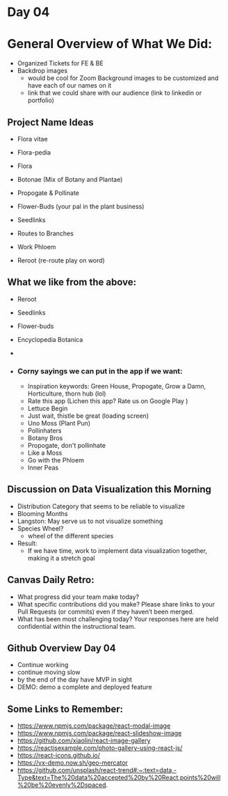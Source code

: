 # Day 04

# General Overview of What We Did: 
- Organized Tickets for FE & BE 
- Backdrop images 
    - would be cool for Zoom Background images to be customized and have each of our names on it
    - link that we could share with our audience (link to linkedin or portfolio)

## Project Name Ideas 

- Flora vitae 
- Flora-pedia 
- Flora

- Botonae (Mix of Botany and Plantae)
- Propogate & Pollinate 
- Flower-Buds (your pal in the plant business)
- Seedlinks
- Routes to Branches 
- Work Phloem
- Reroot (re-route play on word)

## What we like from the above: 
- Reroot 
- Seedlinks
- Flower-buds 
- Encyclopedia Botanica 
- 

- ### Corny sayings we can put in the app if we want: 
    - Inspiration keywords: Green House, Propogate, Grow a Damn, Horticulture, thorn hub (lol)
    - Rate this app (Lichen this app? Rate us on Google Play )
    - Lettuce Begin 
    - Just wait, thistle be great (loading screen) 
    - Uno Moss (Plant Pun)
    - Pollinhaters 
    - Botany Bros
    - Propogate, don't pollinhate 
    - Like a Moss
    - Go with the Phloem
    - Inner Peas 

## Discussion on Data Visualization this Morning 
- Distribution Category that seems to be reliable to visualize 
- Blooming Months 
- Langston: May serve us to not visualize something 
- Species Wheel? 
    - wheel of the different species 
- Result: 
    - If we have time, work to implement data visualization together, making it a stretch goal 

## Canvas Daily Retro: 
- What progress did your team make today?
- What specific contributions did you make? Please share links to your Pull Requests (or commits) even if they haven’t been merged.
- What has been most challenging today? Your responses here are held confidential within the instructional team.

## Github Overview Day 04
- Continue working
- continue moving slow
- by the end of the day have MVP in sight
- DEMO: demo a complete and deployed feature

## Some Links to Remember: 
- https://www.npmjs.com/package/react-modal-image
- https://www.npmjs.com/package/react-slideshow-image
- https://github.com/xiaolin/react-image-gallery
- https://reactjsexample.com/photo-gallery-using-react-js/
- https://react-icons.github.io/
- https://vx-demo.now.sh/geo-mercator
- https://github.com/unsplash/react-trend#:~:text=data,-Type&text=The%20data%20accepted%20by%20React,points%20will%20be%20evenly%2Dspaced.

